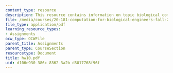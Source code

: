 ```yaml
---
content_type: resource
description: This resource contains information on topic biological computation.
file: /media/courses/20-181-computation-for-biological-engineers-fall-2006/d106e930386c83623a2bd3017768f96f_hw10.pdf
file_type: application/pdf
learning_resource_types:
- Assignments
ocw_type: OCWFile
parent_title: Assignments
parent_type: CourseSection
resourcetype: Document
title: hw10.pdf
uid: d106e930-386c-8362-3a2b-d3017768f96f
---
```

